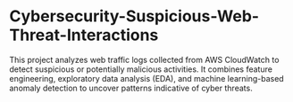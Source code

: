 # Cybersecurity-Suspicious-Web-Threat-Interactions
This project analyzes web traffic logs collected from AWS CloudWatch to detect suspicious or potentially malicious activities. It combines feature engineering, exploratory data analysis (EDA), and machine learning-based anomaly detection to uncover patterns indicative of cyber threats.

